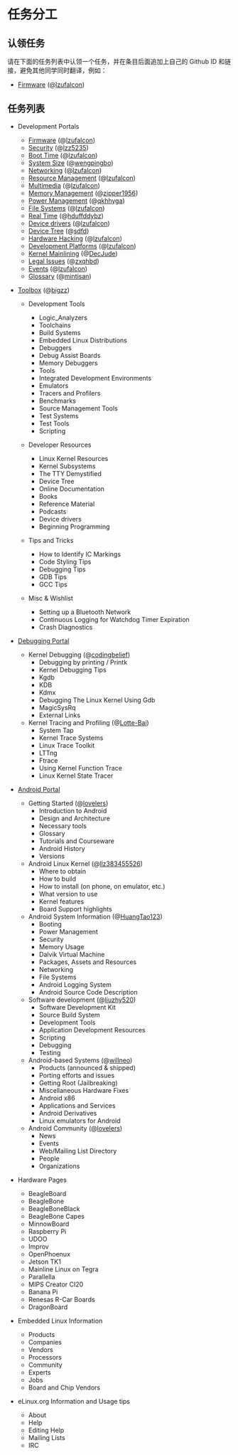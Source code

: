 # 任务分工

## 认领任务

请在下面的任务列表中认领一个任务，并在条目后面追加上自己的 Github ID 和链接，避免其他同学同时翻译，例如：

* [Firmware](http://eLinux.org/Firmware) (@[lzufalcon])

## 任务列表

* Development Portals

    * [Firmware](http://eLinux.org/Firmware) (@[lzufalcon])
    * [Security](http://elinux.org/Security) (@[lzz5235])
    * [Boot Time](http://elinux.org/Boot_Time) (@[lzufalcon])
    * [System Size](http://elinux.org/System_Size) (@[wengpingbo])
    * [Networking](http://elinux.org/Networking) (@[lzufalcon])
    * [Resource Management](http://elinux.org/Resource_Management) (@[lzufalcon])
    * [Multimedia](http://www.elinux.org/Multimedia) (@[lzufalcon])
    * [Memory Management](http://elinux.org/Memory_Management) (@[zipper1956])
    * [Power Management](http://www.elinux.org/Power_Management) (@[qkhhyga])
    * [File Systems](http://www.elinux.org/File_Systems) (@[lzufalcon])
    * [Real Time](http://www.elinux.org/Real_Time) (@[hduffddybz])
    * [Device drivers](http://www.elinux.org/Device_drivers) (@[lzufalcon])
    * [Device Tree](http://www.elinux.org/Device_Tree) (@[sdfd])
    * [Hardware Hacking](http://elinux.org/Hardware_Hacking) (@[lzufalcon])
    * [Development Platforms](http://elinux.org/Development_Platforms) (@[lzufalcon])
    * [Kernel Mainlining](http://elinux.org/Kernel_Mainlining) (@[DecJude])
    * [Legal Issues](http://www.elinux.org/Legal_Issues) (@[zxqhbd])
    * [Events](http://elinux.org/Events) (@[lzufalcon])
    * [Glossary](http://elinux.org/Glossary) (@[mintisan])

* [Toolbox](http://elinux.org/Toolbox) (@[bigzz])

    * Development Tools

        * Logic_Analyzers
        * Toolchains
        * Build Systems
        * Embedded Linux Distributions
        * Debuggers
        * Debug Assist Boards
        * Memory Debuggers
        * Tools
        * Integrated Development Environments
        * Emulators
        * Tracers and Profilers
        * Benchmarks
        * Source Management Tools
        * Test Systems
        * Test Tools
        * Scripting

    * Developer Resources

        * Linux Kernel Resources
        * Kernel Subsystems
        * The TTY Demystified
        * Device Tree
        * Online Documentation
        * Books
        * Reference Material
        * Podcasts
        * Device drivers
        * Beginning Programming

    * Tips and Tricks

        * How to Identify IC Markings
        * Code Styling Tips
        * Debugging Tips
        * GDB Tips
        * GCC Tips

    * Misc & Wishlist

        * Setting up a Bluetooth Network
        * Continuous Logging for Watchdog Timer Expiration
        * Crash Diagnostics

* [Debugging Portal](http://www.elinux.org/Debugging_Portal)
    * Kernel Debugging (@[codingbelief])
        * Debugging by printing / Printk
        * Kernel Debugging Tips
        * Kgdb
        * KDB
        * Kdmx
        * Debugging The Linux Kernel Using Gdb
        * MagicSysRq
        * External Links
    * Kernel Tracing and Profiling (@[Lotte-Bai])
        * System Tap
        * Kernel Trace Systems
        * Linux Trace Toolkit
        * LTTng
        * Ftrace
        * Using Kernel Function Trace
        * Linux Kernel State Tracer

* [Android Portal](http://elinux.org/Android_Portal)
    * Getting Started (@[lovelers])
        * Introduction to Android
        * Design and Architecture
        * Necessary tools
        * Glossary
        * Tutorials and Courseware
        * Android History
        * Versions
    * Android Linux Kernel (@[llz383455526])
        * Where to obtain
        * How to build
        * How to install (on phone, on emulator, etc.)
        * What version to use
        * Kernel features
        * Board Support highlights
    * Android System Information (@[HuangTao123])
        * Booting
        * Power Management
        * Security
        * Memory Usage
        * Dalvik Virtual Machine
        * Packages, Assets and Resources
        * Networking
        * File Systems
        * Android Logging System
        * Android Source Code Description
    * Software development (@[liuzhy520])
        * Software Development Kit
        * Source Build System
        * Development Tools
        * Application Development Resources
        * Scripting
        * Debugging
        * Testing
    * Android-based Systems (@[willneo])
        * Products (announced & shipped)
        * Porting efforts and issues
        * Getting Root (Jailbreaking)
        * Miscellaneous Hardware Fixes
        * Android x86
        * Applications and Services
        * Android Derivatives
        * Linux emulators for Android
    * Android Community (@[lovelers])
        * News
        * Events
        * Web/Mailing List Directory
        * People
        * Organizations

* Hardware Pages

    * BeagleBoard
    * BeagleBone
    * BeagleBoneBlack
    * BeagleBone Capes
    * MinnowBoard
    * Raspberry Pi
    * UDOO
    * Improv
    * OpenPhoenux
    * Jetson TK1
    * Mainline Linux on Tegra
    * Parallella
    * MIPS Creator CI20
    * Banana Pi
    * Renesas R-Car Boards
    * DragonBoard

* Embedded Linux Information

    * Products
    * Companies
    * Vendors
    * Processors
    * Community
    * Experts
    * Jobs
    * Board and Chip Vendors

* eLinux.org Information and Usage tips

    * About
    * Help
    * Editing Help
    * Mailing Lists
    * IRC

<!-- 参与者 -->

[lzufalcon]:https://github.com/lzufalcon
[zipper1956]:https://github.com/zipper1956
[codingbelief]:https://github.com/codingbelief
[huddy1985]:https://github.com/huddy1985
[sdfd]:https://github.com/sdfd
[bigzz]:https://github.com/bigzz
[csuhawk]:https://github.com/csuhawk
[zxqhbd]:https://github.com/zxqhbd
[qkhhyga]:https://github.com/qkhhyga
[Lotte-Bai]:https://github.com/Lotte-Bai
[hduffddybz]:https://github.com/hduffddybz
[lzz5235]:https://github.com/lzz5235
[JackyBai]:https://github.com/JackyBai
[wengpingbo]:https://github.com/wengpingbo
[mintisan]:https://github.com/mintisan
[meaaiiaa]:https://github.com/meaaiiaa
[willneo]:https://github.com/willneo
[HuangTao123]:https://github.com/HuangTao123
[liuzhy520]:https://github.com/liuzhy520
[apcwowo]:https://github.com/apcwowo
[Gracker]:https://github.com/Gracker
[lovelers]:https://github.com/lovelers
[llz383455526]:https://github.com/llz383455526
[DecJude]:https://github.com/DecJude
[ibrother]:https://github.com/ibrother

